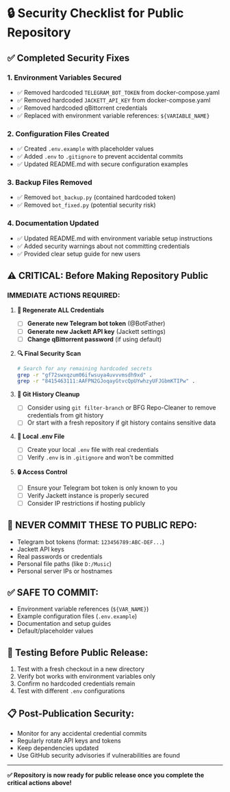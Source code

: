 # 🔒 Security Checklist for Public Repository

## ✅ Completed Security Fixes

### 1. **Environment Variables Secured**
- ✅ Removed hardcoded `TELEGRAM_BOT_TOKEN` from docker-compose.yaml
- ✅ Removed hardcoded `JACKETT_API_KEY` from docker-compose.yaml  
- ✅ Removed hardcoded qBittorrent credentials
- ✅ Replaced with environment variable references: `${VARIABLE_NAME}`

### 2. **Configuration Files Created**
- ✅ Created `.env.example` with placeholder values
- ✅ Added `.env` to `.gitignore` to prevent accidental commits
- ✅ Updated README.md with secure configuration examples

### 3. **Backup Files Removed**
- ✅ Removed `bot_backup.py` (contained hardcoded token)
- ✅ Removed `bot_fixed.py` (potential security risk)

### 4. **Documentation Updated**  
- ✅ Updated README.md with environment variable setup instructions
- ✅ Added security warnings about not committing credentials
- ✅ Provided clear setup guide for new users

## ⚠️ CRITICAL: Before Making Repository Public

### **IMMEDIATE ACTIONS REQUIRED:**

1. **🔑 Regenerate ALL Credentials**
   - [ ] **Generate new Telegram bot token** (@BotFather)
   - [ ] **Generate new Jackett API key** (Jackett settings)
   - [ ] **Change qBittorrent password** (if using default)

2. **🔍 Final Security Scan**
   ```bash
   # Search for any remaining hardcoded secrets
   grep -r "gf72swxqzum06ifwsuya4uvvvmsdh9xd" .
   grep -r "8415463111:AAFPN2GJoqayGtvcQpUYwhzyUFJGbmKTIPw" .
   ```

3. **🧹 Git History Cleanup**
   - [ ] Consider using `git filter-branch` or BFG Repo-Cleaner to remove credentials from git history
   - [ ] Or start with a fresh repository if git history contains sensitive data

4. **📁 Local .env File**
   - [ ] Create your local `.env` file with real credentials
   - [ ] Verify `.env` is in `.gitignore` and won't be committed

5. **🔒 Access Control**
   - [ ] Ensure your Telegram bot token is only known to you
   - [ ] Verify Jackett instance is properly secured
   - [ ] Consider IP restrictions if hosting publicly

## 🚨 **NEVER COMMIT THESE TO PUBLIC REPO:**
- Telegram bot tokens (format: `123456789:ABC-DEF...`)
- Jackett API keys  
- Real passwords or credentials
- Personal file paths (like `D:/Music`)
- Personal server IPs or hostnames

## ✅ **SAFE TO COMMIT:**
- Environment variable references (`${VAR_NAME}`)
- Example configuration files (`.env.example`)
- Documentation and setup guides
- Default/placeholder values

## 🔧 **Testing Before Public Release:**
1. Test with a fresh checkout in a new directory
2. Verify bot works with environment variables only
3. Confirm no hardcoded credentials remain
4. Test with different `.env` configurations

## 📋 **Post-Publication Security:**
- Monitor for any accidental credential commits
- Regularly rotate API keys and tokens
- Keep dependencies updated
- Use GitHub security advisories if vulnerabilities are found

---

**✅ Repository is now ready for public release once you complete the critical actions above!**
